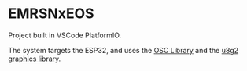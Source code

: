 # EMRSNxEOS

Project built in VSCode PlatformIO.

The system targets the ESP32, and uses the [OSC Library](https://github.com/CNMAT/OSC) and the [u8g2 graphics library](https://github.com/olikraus/u8g2).
